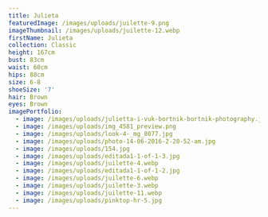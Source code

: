 ```yaml
---
title: Julieta
featuredImage: /images/uploads/juilette-9.png
imageThumbnail: /images/uploads/juilette-12.webp
firstName: Julieta
collection: Classic
height: 167cm
bust: 83cm
waist: 60cm
hips: 88cm
size: 6-8
shoeSize: '7'
hair: Brown
eyes: Brown
imagePortfolio:
  - image: /images/uploads/julietta-i-vuk-bortnik-bortnik-photography.jpg
  - image: /images/uploads/img_4581_preview.png
  - image: /images/uploads/look-4-_mg_8077.jpg
  - image: /images/uploads/photo-14-06-2016-2-20-52-am.jpg
  - image: /images/uploads/154.jpg
  - image: /images/uploads/editada1-1-of-1-3.jpg
  - image: /images/uploads/juilette-4.webp
  - image: /images/uploads/editada1-1-of-1-2.jpg
  - image: /images/uploads/juilette-6.webp
  - image: /images/uploads/juilette-3.webp
  - image: /images/uploads/juilette-11.webp
  - image: /images/uploads/pinktop-hr-5.jpg
---
```


